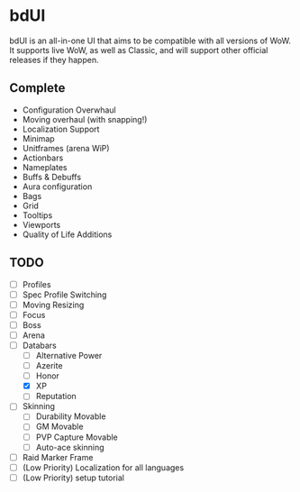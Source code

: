 # bdUI
bdUI is an all-in-one UI that aims to be compatible with all versions of WoW. It supports live WoW, as well as Classic, and will support other official releases if they happen.

## Complete
- Configuration Overwhaul
- Moving overhaul (with snapping!)
- Localization Support
- Minimap
- Unitframes (arena WiP)
- Actionbars
- Nameplates
- Buffs & Debuffs
- Aura configuration
- Bags
- Grid
- Tooltips
- Viewports
- Quality of Life Additions

## TODO
- [ ] Profiles
- [ ] Spec Profile Switching
- [ ] Moving Resizing
- [ ] Focus
- [ ] Boss
- [ ] Arena
- [ ] Databars
	- [ ] Alternative Power
	- [ ] Azerite
	- [ ] Honor
	- [x] XP
	- [ ] Reputation
- [ ] Skinning
	- [ ] Durability Movable
	- [ ] GM Movable
	- [ ] PVP Capture Movable
	- [ ] Auto-ace skinning
- [ ] Raid Marker Frame
- [ ] \(Low Priority) Localization for all languages
- [ ] \(Low Priority) setup tutorial
